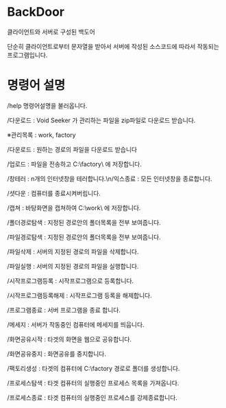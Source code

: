 # BackDoor
클라이언트와 서버로 구성된 백도어

단순히 클라이언트로부터 문자열을 받아서 서버에 작성된 소스코드에 따라서 작동되는 프로그램입니다.

# 명령어 설명

/help 명령어설명을 불러옵니다.

/다운로드 : Void Seeker 가 관리하는 파일을 zip파일로 다운로드 받습니다.

※관리목록 : work, factory


/다운로드 : 원하는 경로의 파일을 다운로드 받습니다 

/업로드 : 파일을 전송하고 C:\\factory\\ 에 저장합니다. 

/창테러 : n개의 인터넷창을 테러합니다.\n/익스종료 : 모든 인터넷창을 종료합니다. 

/셧다운 : 컴퓨터를 종료시켜버립니다. 

/캡쳐 : 바탕화면을 캡쳐하여 C:\\work\\ 에 저장합니다. 

/폴더경로탐색 : 지정된 경로안의 폴더목록을 전부 보여줍니다. 

/파일경로탐색 : 지정된 경로안의 폴더목록을 전부 보여줍니다. 

/파일삭제 : 서버의 지정된 경로의 파일을 삭제합니다. 

/파일실행 : 서버의 지정된 경로의 파일을 실행합니다. 

/시작프로그램등록 : 시작프로그램으로 등록합니다. 

/시작프로그램등록해제 : 시작프로그램 등록을 해제합니다. 

/프로그램종료 : 서버 프로그램을 종료 합니다. 

/메세지 : 서버가 작동중인 컴퓨터에 메세지를 띄웁니다. 

/화면공유시작 : 타겟의 화면을 웹으로 공유합니다. 

/화면공유중지 : 화면공유를 중지합니다. 

/팩토리생성 : 타겟의 컴퓨터에 C:\factory 경로로 폴더를 생성합니다.  

/프로세스탐색 : 타겟 컴퓨터의 실행중인 프로세스 목록을 가져옵니다. 

/프로세스종료 : 타겟 컴퓨터의 실행중인 프로세스를 강제종료합니다.
